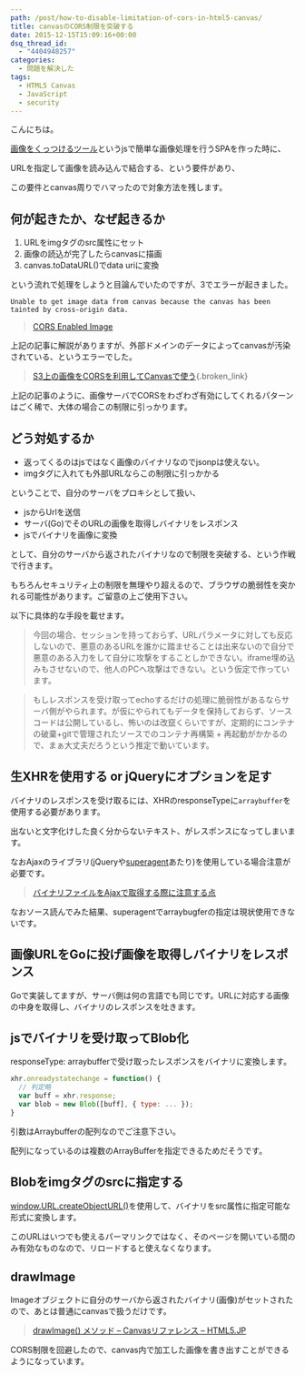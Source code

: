 ```yaml
---
path: /post/how-to-disable-limitation-of-cors-in-html5-canvas/
title: canvasのCORS制限を突破する
date: 2015-12-15T15:09:16+00:00
dsq_thread_id:
  - "4404948257"
categories:
  - 問題を解決した
tags:
  - HTML5 Canvas
  - JavaScript
  - security
---
```

こんにちは。
  
[画像をくっつけるツール](http://img-concater.herokuapp.com)というjsで簡単な画像処理を行うSPAを作った時に、

URLを指定して画像を読み込んで結合する、という要件があり、
  
この要件とcanvas周りでハマったので対象方法を残します。

<!--more-->

何が起きたか、なぜ起きるか
----------------------------------------


  1. URLをimgタグのsrc属性にセット
  2. 画像の読込が完了したらcanvasに描画
  3. canvas.toDataURL()でdata uriに変換

という流れで処理をしようと目論んでいたのですが、3でエラーが起きました。
  
`Unable to get image data from canvas because the canvas has been tainted by
cross-origin data.`

> [CORS Enabled Image](https://developer.mozilla.org/ja/docs/Web/HTML/CORS_enabled_image)

上記の記事に解説がありますが、外部ドメインのデータによってcanvasが汚染されている、というエラーでした。

> [S3上の画像をCORSを利用してCanvasで使う](http://tech-sketch.jp/2013/05/s3corscanvas.html){.broken_link}

上記の記事のように、画像サーバでCORSをわざわざ有効にしてくれるパターンはごく稀で、大体の場合この制限に引っかります。

どう対処するか
----------------------------------------


  * 返ってくるのはjsではなく画像のバイナリなのでjsonpは使えない。
  * imgタグに入れても外部URLならこの制限に引っかかる

ということで、自分のサーバをプロキシとして扱い、

  * jsからUrlを送信 
  * サーバ(Go)でそのURLの画像を取得しバイナリをレスポンス 
  * jsでバイナリを画像に変換 

として、自分のサーバから返されたバイナリなので制限を突破する、という作戦で行きます。

もちろんセキュリティ上の制限を無理やり超えるので、ブラウザの脆弱性を突かれる可能性があります。ご留意の上ご使用下さい。
  
以下に具体的な手段を載せます。

> 今回の場合、セッションを持っておらず、URLパラメータに対しても反応しないので、悪意のあるURLを誰かに踏ませることは出来ないので自分で悪意のある入力をして自分に攻撃をすることしかできない。iframe埋め込みもさせないので、他人のPCへ攻撃はできない。という仮定で作っています。
    
> もしレスポンスを受け取ってechoするだけの処理に脆弱性があるならサーバ側がやられます。が仮にやられてもデータを保持しておらず、ソースコードは公開しているし、怖いのは改竄くらいですが、定期的にコンテナの破棄+gitで管理されたソースでのコンテナ再構築 + 再起動がかかるので、まぁ大丈夫だろうという推定で動いています。

## 生XHRを使用する or jQueryにオプションを足す

バイナリのレスポンスを受け取るには、XHRのresponseTypeに`arraybuffer`を使用する必要があります。
  
出ないと文字化けした良く分からないテキスト、がレスポンスになってしまいます。

なおAjaxのライブラリ(jQueryや[superagent](https://github.com/visionmedia/superagent)あたり)を使用している場合注意が必要です。

> [バイナリファイルをAjaxで取得する際に注意する点](http://qiita.com/tom_konda/items/484955b8332e0305ebc4)

なおソース読んでみた結果、superagentでarraybugferの指定は現状使用できないです。

画像URLをGoに投げ画像を取得しバイナリをレスポンス
----------------------------------------


Goで実装してますが、サーバ側は何の言語でも同じです。URLに対応する画像の中身を取得し、バイナリのレスポンスを吐きます。

jsでバイナリを受け取ってBlob化
----------------------------------------


responseType: arraybufferで受け取ったレスポンスをバイナリに変換します。

```javascript
xhr.onreadystatechange = function() {
  // 判定略
  var buff = xhr.response;
  var blob = new Blob([buff], { type: ... });
}

```


引数はArraybufferの配列なのでご注意下さい。
  
配列になっているのは複数のArrayBufferを指定できるためだそうです。

Blobをimgタグのsrcに指定する
----------------------------------------


[window.URL.createObjectURL()](https://developer.mozilla.org/ja/docs/Web/API/URL/createObjectURL)を使用して、バイナリをsrc属性に指定可能な形式に変換します。
  
このURLはいつでも使えるパーマリンクではなく、そのページを開いている間のみ有効なものなので、リロードすると使えなくなります。

drawImage
----------------------------------------


Imageオブジェクトに自分のサーバから返されたバイナリ(画像)がセットされたので、あとは普通にcanvasで扱うだけです。

> [drawImage() メソッド &#8211; Canvasリファレンス &#8211; HTML5.JP](http://www.html5.jp/canvas/ref/method/drawImage.html)

CORS制限を回避したので、canvas内で加工した画像を書き出すことができるようになっています。

<div style="font-size:0px;height:0px;line-height:0px;margin:0;padding:0;clear:both">
</div>